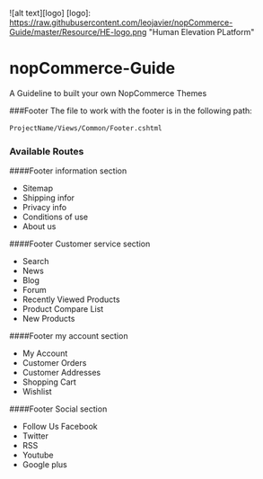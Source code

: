 ![alt text][logo]
[logo]: https://raw.githubusercontent.com/leojavier/nopCommerce-Guide/master/Resource/HE-logo.png "Human Elevation PLatform"

# nopCommerce-Guide
A Guideline to built your own NopCommerce Themes

###Footer
The file to work with the footer is in the following path:

```sh
ProjectName/Views/Common/Footer.cshtml
```

###  Available Routes

####Footer information section
* Sitemap
* Shipping infor
* Privacy info
* Conditions of use
* About us


####Footer Customer service section
* Search
* News
* Blog
* Forum
* Recently Viewed Products
* Product Compare List
* New Products


####Footer my account section
* My Account
* Customer Orders
* Customer Addresses
* Shopping Cart
* Wishlist


####Footer Social section
* Follow Us Facebook
* Twitter
* RSS
* Youtube
* Google plus

